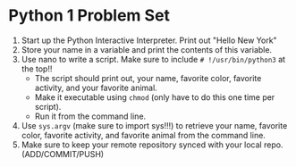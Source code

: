 Python 1 Problem Set
==================
 

1. Start up the Python Interactive Interpreter. Print out "Hello New York"
2. Store your name in a variable and print the contents of this variable.
3. Use nano to write a script. Make sure to include `# !/usr/bin/python3` at the top!! 
   - The script should print out, your name, favorite color, favorite activity, and your favorite animal.  
   - Make it executable using `chmod` (only have to do this one time per script).
   - Run it from the command line. 
4. Use `sys.argv` (make sure to import sys!!!) to retrieve your name, favorite color, favorite activity, and favorite animal from the command line.
5. Make sure to keep your remote repository synced with your local repo. (ADD/COMMIT/PUSH)
